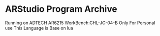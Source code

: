 # ARStudio Program Archive
Running on ADTECH AR6215
WorkBench:CHL-JC-04-B
Only For Personal use
This Language is Base on lua
